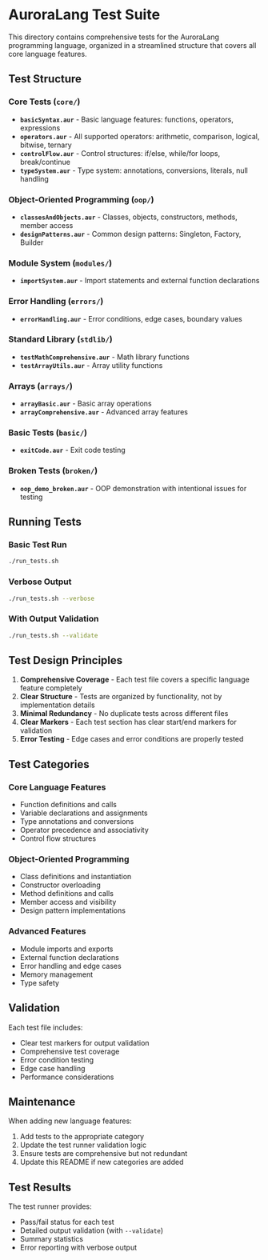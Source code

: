 # AuroraLang Test Suite

This directory contains comprehensive tests for the AuroraLang programming language, organized in a streamlined structure that covers all core language features.

## Test Structure

### Core Tests (`core/`)
- **`basicSyntax.aur`** - Basic language features: functions, operators, expressions
- **`operators.aur`** - All supported operators: arithmetic, comparison, logical, bitwise, ternary
- **`controlFlow.aur`** - Control structures: if/else, while/for loops, break/continue
- **`typeSystem.aur`** - Type system: annotations, conversions, literals, null handling

### Object-Oriented Programming (`oop/`)
- **`classesAndObjects.aur`** - Classes, objects, constructors, methods, member access
- **`designPatterns.aur`** - Common design patterns: Singleton, Factory, Builder

### Module System (`modules/`)
- **`importSystem.aur`** - Import statements and external function declarations

### Error Handling (`errors/`)
- **`errorHandling.aur`** - Error conditions, edge cases, boundary values

### Standard Library (`stdlib/`)
- **`testMathComprehensive.aur`** - Math library functions
- **`testArrayUtils.aur`** - Array utility functions

### Arrays (`arrays/`)
- **`arrayBasic.aur`** - Basic array operations
- **`arrayComprehensive.aur`** - Advanced array features

### Basic Tests (`basic/`)
- **`exitCode.aur`** - Exit code testing

### Broken Tests (`broken/`)
- **`oop_demo_broken.aur`** - OOP demonstration with intentional issues for testing

## Running Tests

### Basic Test Run
```bash
./run_tests.sh
```

### Verbose Output
```bash
./run_tests.sh --verbose
```

### With Output Validation
```bash
./run_tests.sh --validate
```

## Test Design Principles

1. **Comprehensive Coverage** - Each test file covers a specific language feature completely
2. **Clear Structure** - Tests are organized by functionality, not by implementation details
3. **Minimal Redundancy** - No duplicate tests across different files
4. **Clear Markers** - Each test section has clear start/end markers for validation
5. **Error Testing** - Edge cases and error conditions are properly tested

## Test Categories

### Core Language Features
- Function definitions and calls
- Variable declarations and assignments
- Type annotations and conversions
- Operator precedence and associativity
- Control flow structures

### Object-Oriented Programming
- Class definitions and instantiation
- Constructor overloading
- Method definitions and calls
- Member access and visibility
- Design pattern implementations

### Advanced Features
- Module imports and exports
- External function declarations
- Error handling and edge cases
- Memory management
- Type safety

## Validation

Each test file includes:
- Clear test markers for output validation
- Comprehensive test coverage
- Error condition testing
- Edge case handling
- Performance considerations

## Maintenance

When adding new language features:
1. Add tests to the appropriate category
2. Update the test runner validation logic
3. Ensure tests are comprehensive but not redundant
4. Update this README if new categories are added

## Test Results

The test runner provides:
- Pass/fail status for each test
- Detailed output validation (with `--validate`)
- Summary statistics
- Error reporting with verbose output